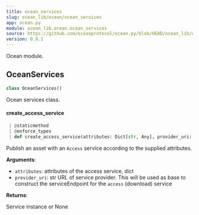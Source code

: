 ```yaml
---
title: ocean_services
slug: ocean_lib/ocean/ocean_services
app: ocean.py
module: ocean_lib.ocean.ocean_services
source: https://github.com/oceanprotocol/ocean.py/blob/HEAD/ocean_lib/ocean/ocean_services.py
version: 0.8.1
---
```

Ocean module.

## OceanServices

```python
class OceanServices()
```

Ocean services class.

#### create\_access\_service

```python
 | @staticmethod
 | @enforce_types
 | def create_access_service(attributes: Dict[str, Any], provider_uri: str) -> Tuple[str, Dict[str, Any]]
```

Publish an asset with an `Access` service according to the supplied attributes.

**Arguments**:

- `attributes`: attributes of the access service, dict
- `provider_uri`: str URL of service provider. This will be used as base to
construct the serviceEndpoint for the `access` (download) service

**Returns**:

Service instance or None

